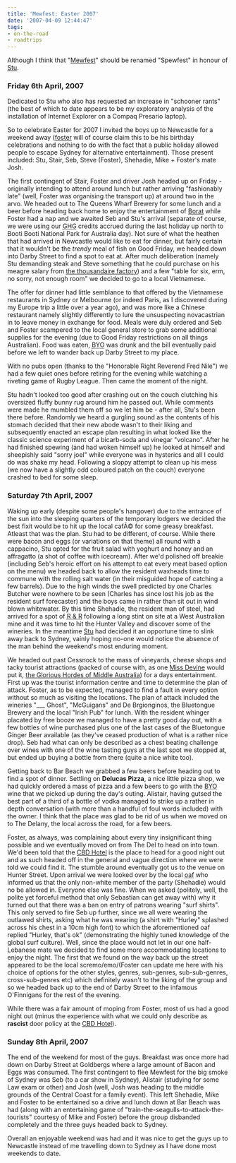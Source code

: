 ```yaml
---
title: 'Mewfest: Easter 2007'
date: '2007-04-09 12:44:47'
tags:
- on-the-road
- roadtrips
---
```


Although I think that "<a href="http://consulting.euphemize.net/mewfest-200704/">Mewfest</a>" should be renamed "Spewfest" in honour of <a href="http://marsupialmusic.net/stu/">Stu</a>.
<h3>Friday 6th April, 2007</h3>
Dedicated to Stu who also has requested an increase in "schooner rants" (the best of which to date appears to be my exploratory analysis of the installation of Internet Explorer on a Compaq Presario laptop).

So to celebrate Easter for 2007 I invited the boys up to Newcastle for a weekend away (<a href="http://flickr.com/photos/jufemaiz/tags/foster">foster</a> will of course claim this to be his birthday celebrations and nothing to do with the fact that a public holiday allowed people to escape Sydney for alternative entertainment). Those present included: Stu, Stair, Seb, Steve (Foster), Shehadie, Mike + Foster's mate Josh.

The first contingent of Stair, Foster and driver Josh headed up on Friday - originally intending to attend around lunch but rather arriving "fashionably late" (well, Foster was organising the transport up) at around two in the arvo. We headed out to The Queens Wharf Brewery for some lunch and a beer before heading back home to enjoy the entertainment of <a href="http://www.imdb.com/title/tt0443453/">Borat</a> while Foster had a nap and we awaited Seb and Stu's arrival (separate of course, we were using our <acronym title="Green House Gas">GHG</acronym> credits accrued during the last holiday up north to Booti Booti National Park for Australia day). Not sure of what the heathen that had arrived in Newcastle would like to eat for dinner, but fairly certain that it wouldn't be the <em>trendy</em> meal of fish on Good Friday, we headed down into Darby Street to find a spot to eat at. After much deliberation (namely Stu demanding steak and Steve something that he could purchase on his meagre salary from <a href="http://www.macquarie.com.au/">the thousandaire factory</a>) and a few "table for six, erm, no sorry, not enough room" we decided to go to a local Vietnamese.

The offer for dinner had little semblance to that offered by the Vietnamese restaurants in Sydney or Melbourne (or indeed Paris, as I discovered during my Europe trip a little over a year ago), and was more like a Chinese restaurant namely slightly differently to lure the unsuspecting novacastrian in to leave money in exchange for food. Meals were duly ordered and Seb and Foster scampered to the local general store to grab some additional supplies for the evening (due to Good Friday restrictions on all things Australian). Food was eaten, <acronym title="Bring Your Own">BYO</acronym> was drunk and the bill eventually paid before we left to wander back up Darby Street to my place.

With no pubs open (thanks to the "Honorable Right Reverend Fred Nile") we had a few quiet ones before retiring for the evening while watching a riveting game of Rugby League. Then came the moment of the night.

Stu hadn't looked too good after crashing out on the couch clutching his oversized fluffy bunny rug around him he passed out. While comments were made he mumbled them off so we let him be - after all, Stu's been there before. Randomly we heard a gurgling sound as the contents of his stomach decided that their new abode wasn't to their liking and subsequently enacted an escape plan resulting in what looked like the classic science experiment of a bicarb-soda and vinegar "volcano". After he had finished spewing (and had woken himself up) he looked at himself and sheepishly said "sorry joel" while everyone was in hysterics and all I could do was shake my head. Following a sloppy attempt to clean up his mess (we now have a slightly odd coloured patch on the couch) everyone crashed to bed for some sleep.
<h3>Saturday 7th April, 2007</h3>
Waking up early (despite some people's hangover) due to the entrance of the sun into the sleeping quarters of the temporary lodgers we decided the best fixit would be to hit up the local cafÃ© for some greasy breakfast. Atleast that was the plan. Stu had to be different, of course. While there were bacon and eggs (or variations on that theme) all round with a cappacino, Stu opted for the fruit salad with yoghurt and honey and an affragatto (a shot of coffee with icecream). After we'd polished off breakie (including Seb's heroic effort on his attempt to eat every meat based option on the menu) we headed back to allow the resident waxheads time to commune with the rolling salt water (in their misguided hope of catching a few barrels). Due to the high winds the swell predicted by one Charles Butcher were nowhere to be seen (Charles has since lost his job as the resident surf forecaster) and the boys came in rather than sit out in wind blown whitewater. By this time Shehadie, the resident man of steel, had arrived for a spot of <acronym title="Rest and Relaxation">R &amp; R</acronym> following a long stint on site at a West Australian mine and it was time to hit the Hunter Valley and discover some of the wineries. In the meantime <a href="http://marsupialmusic.net/stu/">Stu</a> had decided it an opportune time to slink away back to Sydney, vainly hoping no-one would notice the absence of the man behind the weekend's most enduring moment.

We headed out past Cessnock to the mass of vineyards, cheese shops and tacky tourist attractions (packed of course with, as one <a href="http://mirandadevine.com">Miss Devine</a> would put it, <a href="http://mirandadevine.com/tags/middle-australia/">the Glorious Hordes of Middle Australia</a>) for a days entertainment. First up was the tourist information centre and time to determine the plan of attack. Foster, as to be expected, managed to find a fault in every option without so much as visiting the locations. The plan of attack included the wineries "___ Ghost", "McGuigans" and De Brgionginos, the Bluetongue Brewery and the local "Irish Pub" for lunch. With the resident whinger placated by free booze we managed to have a pretty good day out, with a few bottles of wine purchased plus one of the last cases of the Bluetongue Ginger Beer available (as they've ceased production of what is a rather nice drop). Seb had what can only be described as a chest beating challenge over wines with one of the wine tasting guys at the last spot we stopped at, but ended up buying a bottle from there (quite a nice white too).

Getting back to Bar Beach we grabbed a few beers before heading out to find a spot of dinner. Settling on <strong>Delucas Pizza</strong>, a nice little pizza shop, we had quickly ordered a mass of pizza and a few beers to go with the <acronym title="Bring Your Own">BYO</acronym> wine that we picked up during the day's outing. Alistair, having gutsed the best part of a third of a bottle of vodka managed to strike up a rather in depth conversation (with more than a handful of foul words included) with the owner. I think that the place was glad to be rid of us when we moved on to The Delany, the local across the road, for a few beers.

Foster, as always, was complaining about every tiny insignificant thing possible and we eventually moved on from The Del to head on into town. We'd been told that the <a href="http://www.cbdhotel.com.au/">CBD Hotel</a> is the place to head for a good night out and as such headed off in the general and vague direction where we were told we could find it. The stumble around  eventually got us to the venue on Hunter Street. Upon arrival we were looked over by the local <abbr title="Security Guard">oaf</abbr> who informed us that the only non-white member of the party (Shehadie) would no be allowed in. Everyone else was fine. When we asked (politely, well, the polite yet forceful method that only Sebastian can get away with) why it turned out that there was a ban on entry of patrons wearing "surf shirts". This only served to fire Seb up further, since we all were wearing the outlawed shirts, asking what he was wearing (a shirt with "Hurley" splashed across his chest in a 10cm high font) to which the aforementioned oaf replied "Hurley, that's ok" (demonstrating the highly tuned knowledge of the global surf culture). Well, since the place would not let in our one half-Lebanese mate we decided to find some more accommodating locations to enjoy the night. The first that we found on the way back up the street appeared to be the local scremo/emo/(Foster can update me here with his choice of options for the other styles, genres, sub-genres, sub-sub-genres, cross-sub-genres etc) which definitely wasn't to the liking of the group and so we headed back up to the end of Darby Street to the infamous O'Finnigans for the rest of the evening.

While there was a fair amount of moping from Foster, most of us had a good night out (minus the experience with what we could only describe as <strong>rascist</strong> door policy at the <a href="http://www.cbdhotel.com.au/">CBD Hotel</a>).
<h3>Sunday 8th April, 2007</h3>
The end of the weekend for most of the guys. Breakfast was once more had down on Darby Street at Goldbergs where a large amount of Bacon and Eggs was consumed. The first contingent to flee Mewfest for the big smoke of Sydney was Seb (to a car show in Sydney), Alistair (studying for some Law exam or other) and Josh (well, Josh was heading to the middle grounds of the Central Coast for a family event). This left Shehadie, Mike and Foster to be entertained so a drive and lunch down at Bar Beach was had (along with an entertaining game of "train-the-seagulls-to-attack-the-tourists" courtesy of Mike and Foster) before the group disbanded completely and the three guys headed back to Sydney.

Overall an enjoyable weekend was had and it was nice to get the guys up to Newcastle instead of me travelling down to Sydney as I have done most weekends to date.
